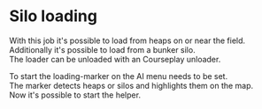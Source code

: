 # Silo loading
  
With this job it's possible to load from heaps on or near the field.  
Additionally it's possible to load from a bunker silo.  
The loader can be unloaded with an Courseplay unloader.  


  
To start the loading-marker on the AI menu needs to be set.  
The marker detects heaps or silos and highlights them on the map.  
Now it's possible to start the helper.  


